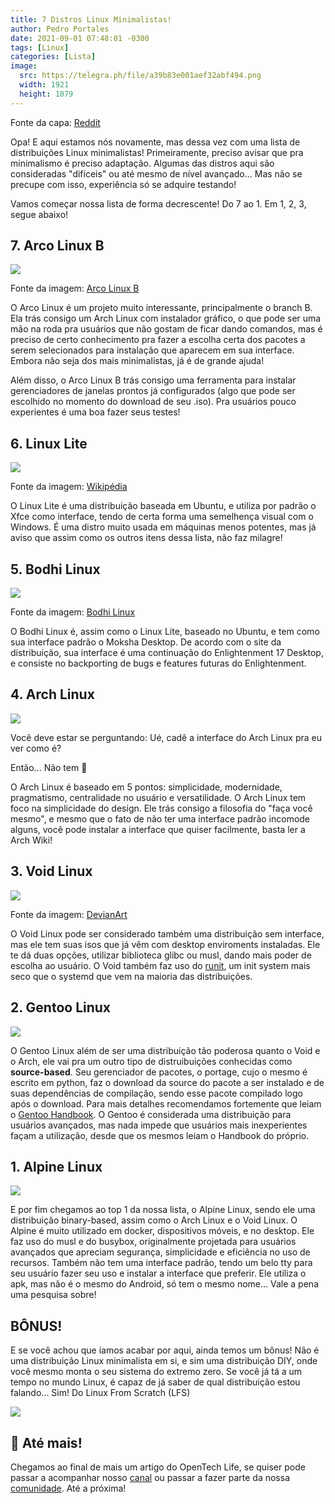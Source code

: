 ```yaml
---
title: 7 Distros Linux Minimalistas!
author: Pedro Portales
date: 2021-09-01 07:48:01 -0300
tags: [Linux]
categories: [Lista]
image:
  src: https://telegra.ph/file/a39b83e001aef32abf494.png
  width: 1921
  height: 1079
---
```

Fonte da capa: [Reddit](https://www.reddit.com/r/unixporn/comments/ad4o5r/dwm_a_suckless_weekend/)

Opa! E aqui estamos nós novamente, mas dessa vez com uma lista de distribuições Linux minimalistas! Primeiramente, preciso avisar que pra minimalismo é preciso adaptação. Algumas das distros aqui são consideradas "difíceis" ou até mesmo de nível avançado... Mas não se precupe com isso, experiência só se adquire testando!

Vamos começar nossa lista de forma decrescente! Do 7 ao 1. Em 1, 2, 3, segue abaixo!

## 7. Arco Linux B
![](https://telegra.ph/file/d720deecd071fbb468ed4.png)

Fonte da imagem: [Arco Linux B](https://arcolinuxb.com/tutorials/)

O Arco Linux é um projeto muito interessante, principalmente o branch B. Ela trás consigo um Arch Linux com instalador gráfico, o que pode ser uma mão na roda pra usuários que não gostam de ficar dando comandos, mas é preciso de certo conhecimento pra fazer a escolha certa dos pacotes a serem selecionados para instalação que aparecem em sua interface. Embora não seja dos mais minimalistas, já é de grande ajuda!

Além disso, o Arco Linux B trás consigo uma ferramenta para instalar gerenciadores de janelas prontos já configurados (algo que pode ser escolhido no momento do download de seu .iso). Pra usuários pouco experientes é uma boa fazer seus testes!

## 6. Linux Lite
![](https://telegra.ph/file/06c08816e4e50164754fc.png)

Fonte da imagem: [Wikipédia](https://pt.wikipedia.org/wiki/Linux_Lite)

O Linux Lite é uma distribuição baseada em Ubuntu, e utiliza por padrão o Xfce como interface, tendo de certa forma uma semelhença visual com o Windows. É uma distro muito usada em máquinas menos potentes, mas já aviso que assim como os outros itens dessa lista, não faz milagre!

## 5. Bodhi Linux
![](https://telegra.ph/file/079e1811a34b300bc7a11.png)

Fonte da imagem: [Bodhi Linux](https://www.bodhilinux.com/)

O Bodhi Linux é, assim como o Linux Lite, baseado no Ubuntu, e tem como sua interface padrão o Moksha Desktop. De acordo com o site da distribuição, sua interface é uma continuação do Enlightenment 17 Desktop, e consiste no backporting de bugs e features futuras do Enlightenment.

## 4. Arch Linux
![](https://telegra.ph/file/bdaf9ffc3adb26b6293ce.png)

Você deve estar se perguntando: Ué, cadê a interface do Arch Linux pra eu ver como é?

Então... Não tem 🤡

O Arch Linux é baseado em 5 pontos: simplicidade, modernidade, pragmatismo, centralidade no usuário e versatilidade. O Arch Linux tem foco na simplicidade do design. Ele trás consigo a filosofia do "faça você mesmo", e mesmo que o fato de não ter uma interface padrão incomode alguns, você pode instalar a interface que quiser facilmente, basta ler a Arch Wiki!

## 3. Void Linux
![](https://telegra.ph/file/1311ae3bac6a28b924987.png)

Fonte da imagem: [DevianArt](https://www.deviantart.com/dieggho/art/dwm-Void-Linux-all-green-870810740)

O Void Linux pode ser considerado também uma distribuição sem interface, mas ele tem suas isos que já vêm com desktop enviroments instaladas. Ele te dá duas opções, utilizar biblioteca glibc ou musl, dando mais poder de escolha ao usuário. O Void também faz uso do [runit](https://opentechlife.tk/posts/como-usar-runit/), um init system mais seco que o systemd que vem na maioria das distribuições.

## 2. Gentoo Linux
![](https://telegra.ph/file/79194d8cb00bc71829c28.png)

O Gentoo Linux além de ser uma distribuição tão poderosa quanto o Void e o Arch, ele vai pra um outro tipo de distruibuições conhecidas como **source-based**. Seu gerenciador de pacotes, o portage, cujo o mesmo é escrito em python, faz o download da source do pacote a ser instalado e de suas dependências de compilação, sendo esse pacote compilado logo após o download. Para mais detalhes recomendamos fortemente que leiam o [Gentoo Handbook](https://wiki.gentoo.org/wiki/Handbook:Main_Page/pt-br). O Gentoo é considerada uma distribuição para usuários avançados, mas nada impede que usuários mais inexperientes façam a utilização, desde que os mesmos leiam o Handbook do próprio.

## 1. Alpine Linux
![](https://telegra.ph/file/902d94a7adaee4830613b.png)

E por fim chegamos ao top 1 da nossa lista, o Alpine Linux, sendo ele uma distribuição binary-based, assim como o Arch Linux e o Void Linux. O Alpine é muito utilizado em docker, dispositivos móveis, e no desktop. Ele faz uso do musl e do busybox, originalmente projetada para usuários avançados que apreciam segurança, simplicidade e eficiência no uso de recursos. Também não tem uma interface padrão, tendo um belo tty para seu usuário fazer seu uso e instalar a interface que preferir. Ele utiliza o apk, mas não é o mesmo do Android, só tem o mesmo nome... Vale a pena uma pesquisa sobre!

## BÔNUS!
E se você achou que íamos acabar por aqui, ainda temos um bônus! Não é uma distribuição Linux minimalista em si, e sim uma distribuição DIY, onde você mesmo monta o seu sistema do extremo zero. Se você já tá a um tempo no mundo Linux, é capaz de já saber de qual distribuição estou falando... Sim! Do Linux From Scratch (LFS)

![](https://telegra.ph/file/30e1611b929399ed2c4d9.png)
## 👋 Até mais! 
Chegamos ao final de mais um artigo do OpenTech Life, se quiser pode passar a acompanhar nosso [canal](https://t.me/opentechlife) ou passar a fazer parte da nossa [comunidade](https://t.me/opentechlife_comm). Até a próxima!
